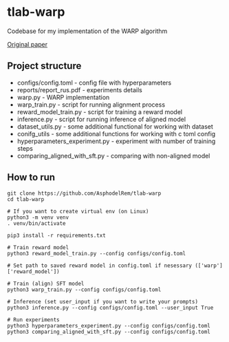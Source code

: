 # tlab-warp
Codebase for my implementation of the WARP algorithm

[Original paper](https://arxiv.org/pdf/2406.16768)

## Project structure
- configs/config.toml - config file with hyperparameters
- reports/report_rus.pdf - experiments details
- warp.py - WARP implementation
- warp_train.py - script for running alignment process
- reward_model_train.py - script for training a reward model
- inference.py - script for running inference of aligned model
- dataset_utils.py - some additional functional for working with dataset
- conifg_utils - some additional functions for working with c toml config
- hyperparameters_experiment.py - experiment with number of training steps
- comparing_aligned_with_sft.py - comparing with non-aligned model

## How to run
```
git clone https://github.com/AsphodelRem/tlab-warp
cd tlab-warp

# If you want to create virtual env (on Linux)
python3 -m venv venv
. venv/bin/activate

pip3 install -r requirements.txt 

# Train reward model
python3 reward_model_train.py --config configs/config.toml

# Set path to saved reward model in config.toml if nesessary (['warp']['reward_model'])

# Train (align) SFT model
python3 warp_train.py --config configs/config.toml

# Inference (set user_input if you want to write your prompts)
python3 inference.py --config configs/config.toml --user_input True

# Run experiments
python3 hyperparameters_experiment.py --config configs/config.toml 
python3 comparing_aligned_with_sft.py --config configs/config.toml 
```